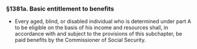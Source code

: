 ### §1381a. Basic entitlement to benefits
* Every aged, blind, or disabled individual who is determined under part A to be eligible on the basis of his income and resources shall, in accordance with and subject to the provisions of this subchapter, be paid benefits by the Commissioner of Social Security.